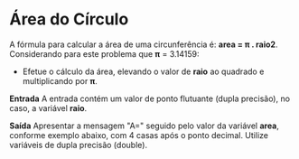 # Área do Círculo
A fórmula para calcular a área de uma circunferência é: **area = π . raio2**. Considerando para este problema que **π** = 3.14159:

- Efetue o cálculo da área, elevando o valor de **raio** ao quadrado e multiplicando por **π**.

**Entrada**
A entrada contém um valor de ponto flutuante (dupla precisão), no caso, a variável **raio**.

**Saída**
Apresentar a mensagem "A=" seguido pelo valor da variável **area**, conforme exemplo abaixo, com 4 casas após o ponto decimal. Utilize variáveis de dupla precisão (double).
